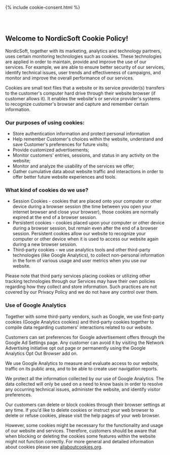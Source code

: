 {% include cookie-consent.html %}
<section class="cookie-policy">
    <div class="container">
    <br>
    <br>
                    <h2>
                        Welcome to NordicSoft Cookie Policy!
                    </h2>
                    <p>NordicSoft, together with its marketing, analytics and technology partners, uses certain monitoring technologies such as cookies. These technologies are applied in order to maintain, provide and improve the use of our services.  For example, we are able to ensure better security of our services, identify technical issues, user trends and effectiveness of campaigns, and monitor and improve the overall performance of our services.</p>
                    <p>Cookies are small text files that a website or its service provider(s) transfers to the customer's computer hard drive through their website browser (if customer allows it). It enables the website's or service provider's systems to recognize customer's browser and capture and remember certain information.</p>
                    <h3>Our purposes of using cookies:</h3>
                    <ul>
                        <li>Store authentication information and protect personal information</li>
                        <li>Help remember Customer's choices within the website, understand and save Customer's preferences for future visits;</li>
                        <li>Provide customized advertisements;</li>
                        <li>Monitor customers' entries, sessions, and status in any activity on the website;</li>
                        <li>Monitor and analyze the usability of the services we offer;</li>
                        <li>Gather cumulative data about website traffic and interactions in order to offer better future website experiences and tools.</li>
                    </ul>
                    <h3>What kind of cookies do we use?</h3>
                    <ul>
                        <li>Session Cookies - cookies that are placed onto your computer or other device during a browser session (the time between you open your internet browser and close your browser), those cookies are normally expired at the end of a browser session.</li>
                        <li>Persistent cookies - cookies placed upon your computer or other device during a browser session, but remain even after the end of a browser session. Persistent cookies allow our website to recognize your computer or other device when it is used to access our website again during a new browser session.</li>
                        <li>Third-party cookies - we use analytics tools and other third-party technologies (like Google Analytics), to collect non-personal information in the form of various usage and user metrics when you use our website.</li>
                    </ul>
                    <p>Please note that third party services placing cookies or utilizing other tracking technologies through our Services may have their own policies regarding how they collect and store information. Such practices are not covered by our Privacy Policy and we do not have any control over them. </p>
                    <h3>Use of Google Analytics</h3>
                    <p>Together with some third-party vendors, such as Google, we use first-party cookies (Google Analytics cookies) and third-party cookies together to compile data regarding customers' interactions related to our website.</p>
                    <p>Customers can set preferences for Google advertisement offers through the Google Ad Settings page. Any customer can avoid it by visiting the Network Advertising initiative opt out page or permanently using the Google Analytics Opt Out Browser add on.</p>
                    <p>We use Google Analytics to measure and evaluate access to our website, traffic on its public area, and to be able to create user navigation reports.</p>
                    <p>We protect all the information collected by our use of Google Analytics. The data collected will only be used on a need to know basis in order to resolve any occurring technical issues, administer the website, and identify visitor preferences.</p>
                    <p>Our customers can delete or block cookies through their browser settings at any time. If you'd like to delete cookies or instruct your web browser to delete or refuse cookies, please visit the help pages of your web browser.</p>
                    <p>However, some cookies might be necessary for the functionality and usage of our website and services. Therefore, customers should be aware that when blocking or deleting the cookies some features within the website might not function correctly. For more general and detailed information about cookies please see <a class="text-primary" href="http://www.allaboutcookies.org/" title="all about cookies" rel="noopener noreferrer nofollow" target="_blank">allaboutcookies.org</a>.</p>
    </div> 
</section>
